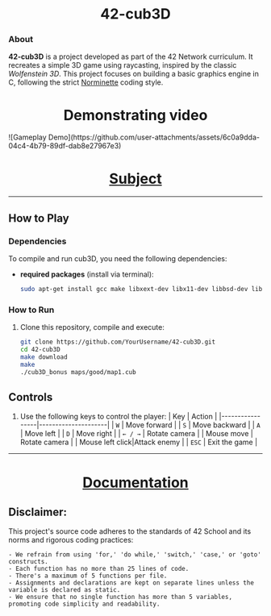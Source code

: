 <div align="center">
	<h1>42-cub3D</h1>
</div>

### About
**42-cub3D** is a project developed as part of the 42 Network curriculum. It recreates a simple 3D game using raycasting, inspired by the classic *Wolfenstein 3D*. This project focuses on building a basic graphics engine in C, following the strict [Norminette](https://github.com/42School/norminette) coding style.

<div align="center">
	<h1>Demonstrating video</a></h1>
</div>
![Gameplay Demo](https://github.com/user-attachments/assets/6c0a9dda-04c4-4b79-89df-dab8e27967e3)


<div align="center">
	<h1><a href="https://dot99.github.io/42-cub3D/">Subject</a></h1>
</div>

---

## How to Play

### Dependencies
To compile and run cub3D, you need the following dependencies:
- **required packages** (install via terminal):
    ```bash
    sudo apt-get install gcc make libxext-dev libx11-dev libbsd-dev libxrandr-dev libxi-dev libxinerama-dev
    ```

### How to Run
1. Clone this repository, compile and execute:
    ```bash
    git clone https://github.com/YourUsername/42-cub3D.git
    cd 42-cub3D
    make download
    make
    ./cub3D_bonus maps/good/map1.cub
    ```

## Controls
1. Use the following keys to control the player:
    | Key             | Action              |
    |-----------------|---------------------|
    | `W`             | Move forward        |
    | `S`             | Move backward       |
    | `A`             | Move left           |
    | `D`             | Move right          |
    | `← / →`         | Rotate camera       |
    | Mouse move      | Rotate camera       |
    | Mouse left click|Attack enemy         |
    | `ESC`           | Exit the game       |

---

<div align="center">
	<h1><a href="https://dot99.github.io/42-cub3D/">Documentation</a></h1>
</div>

## Disclaimer:
This project's source code adheres to the standards of 42 School and its norms and rigorous coding practices:
```
- We refrain from using 'for,' 'do while,' 'switch,' 'case,' or 'goto' constructs.
- Each function has no more than 25 lines of code. 
- There's a maximum of 5 functions per file.
- Assignments and declarations are kept on separate lines unless the variable is declared as static.
- We ensure that no single function has more than 5 variables, promoting code simplicity and readability.
```
